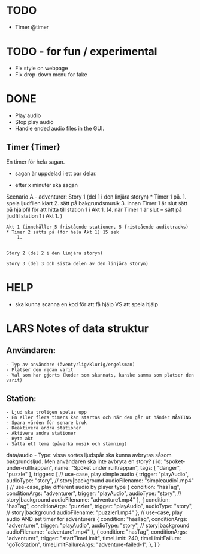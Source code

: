 # TODO
- Timer @timer

# TODO - for fun / experimental
- Fix style on webpage
- Fix drop-down menu for fake

# DONE
- Play audio
- Stop play audio
- Handle ended audio files in the GUI.

## Timer {Timer}
En timer för hela sagan.
- sagan är uppdelad i ett par delar.

- efter x minuter ska sagan

Scenario A - adventurer:
    Story 1 (del 1 i den linjära storyn)
    * Timer 1 på.
        1. spela ljudfilen klart
        2. sätt på bakgrundsmusik
        3. innan Timer 1 är slut sätt på hjälpfil för att hitta till station 1 i Akt 1.
        (4. när Timer 1 är slut = sätt på ljudfil station 1 i Akt 1. )

    Akt 1 (innehåller 5 fristående stationer, 5 fristeående audiotracks) 
    * Timer 2 sätts på (för hela Akt 1) 15 sek
        1.

    
    Story 2 (del 2 i den linjära storyn)

    Story 3 (del 3 och sista delen av den linjära storyn)


# HELP
- ska kunna scanna en kod för att få hjälp VS att spela hjälp



# LARS Notes of data struktur
## Användaren:
    - Typ av användare (äventyrlig/klurig/engelsman)
    - Platser den redan varit
    - Val som har gjorts (koder som skannats, kanske samma som platser den varit)
## Station:
    - Ljud ska troligen spelas upp
    - En eller flera timers kan startas och när den går ut händer NÅNTING
    - Spara värden för senare bruk
    - Deaktivera andra stationer
    - Aktivera andra stationer
    - Byta akt
    - Sätta ett tema (påverka musik och stämning)
data/audio
    - Type: vissa sortes ljudspår ska kunna avbrytas såsom bakgrundsljud. Men användaren ska inte avbryta en story?
{
    id: "spoket-under-rulltrappan",
    name: "Spöket under rulltrappan",
    tags: [
        "danger",
        "puzzle"
    ],
    triggers: [
        // use-case, play simple audio
        {
            trigger: "playAudio",
            audioType: "story", // story|background
            audioFilename: "simpleaudio1.mp4"
        }
        // use-case, play different audio by player type
        {
            condition: "hasTag",
            conditionArgs: "adventurer",
            trigger: "playAudio",
            audioType: "story", // story|background
            audioFilename: "adventure1.mp4"
        },
        {
            condition: "hasTag",
            conditionArgs: "puzzler",
            trigger: "playAudio",
            audioType: "story", // story|background
            audioFilename: "puzzler1.mp4"
        },
        // use-case, play audio AND set timer for adventurers
        {
            condition: "hasTag",
            conditionArgs: "adventurer",
            trigger: "playAudio",
            audioType: "story", // story|background
            audioFilename: "adventure1.mp4"
        },
        {
            condition: "hasTag",
            conditionArgs: "adventurer",
            trigger: "startTimeLimit",
            timeLimit: 240,
            timeLimitFailure: "goToStation",
            timeLimitFailureArgs: "adventure-failed-1",
        },
    ]
}